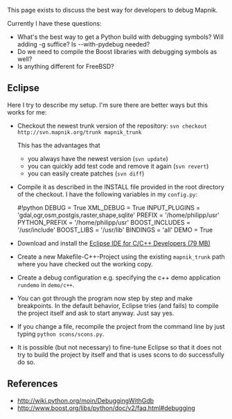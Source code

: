 <!-- Name: DebuggingMapnik -->
<!-- Version: 4 -->
<!-- Last-Modified: 2009/10/05 12:49:44 -->
<!-- Author: phispi -->
This page exists to discuss the best way for developers to debug Mapnik.

Currently I have these questions:

 * What's the best way to get a Python build with debugging symbols? Will adding -g suffice? Is --with-pydebug needed?
 * Do we need to compile the Boost libraries with debugging symbols as well?
 * Is anything different for FreeBSD?


## Eclipse
Here I try to describe my setup. I'm sure there are better ways but this works for me:
 * Checkout the newest trunk version of the repository: `svn checkout http://svn.mapnik.org/trunk mapnik_trunk`

   This has the advantages that 
   * you always have the newest version (`svn update`)
   * you can quickly add test code and remove it again (`svn revert`)
   * you can easily create patches (`svn diff`)
 * Compile it as described in the INSTALL file provided in the root directory of the checkout. I have the following variables in my `config.py`:

    #!python
    DEBUG = True
    XML_DEBUG = True
    INPUT_PLUGINS = 'gdal,ogr,osm,postgis,raster,shape,sqlite'
    PREFIX = '/home/philipp/usr'
    PYTHON_PREFIX = '/home/philipp/usr'
    BOOST_INCLUDES = '/usr/include'
    BOOST_LIBS = '/usr/lib'
    BINDINGS = 'all'
    DEMO = True
 * Download and install the [Eclipse IDE for C/C++ Developers (79 MB)](http://www.eclipse.org/downloads/)
 * Create a new Makefile-C++-Project using the existing `mapnik_trunk` path where you have checked out the working copy.
 * Create a debug configuration e.g. specifying the c++ demo application `rundemo` in `demo/c++`.
 * You can got through the program now step by step and make breakpoints. In the default behavior, Eclipse tries (and fails) to compile the project itself and ask to start anyway. Just say yes.
 * If you change a file, recompile the project from the command line by just typing `python scons/scons.py`.
 * It is possible (but not necessary) to fine-tune Eclipse so that it does not try to build the project by itself and that is uses scons to do successfully do so.


## References

 * http://wiki.python.org/moin/DebuggingWithGdb
 * http://www.boost.org/libs/python/doc/v2/faq.html#debugging 